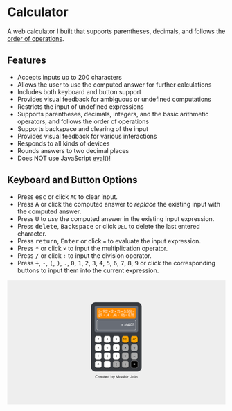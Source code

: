 # Calculator

A web calculator I built that supports parentheses, decimals, and follows the [order of operations](https://en.wikipedia.org/wiki/Order_of_operations).

## Features
- Accepts inputs up to 200 characters
- Allows the user to use the computed answer for further calculations
- Includes both keyboard and button support
- Provides visual feedback for ambiguous or undefined computations
- Restricts the input of undefined expressions
- Supports parentheses, decimals, integers, and the basic arithmetic operators, and follows the order of operations
- Supports backspace and clearing of the input
- Provides visual feedback for various interactions
- Responds to all kinds of devices
- Rounds answers to two decimal places
- Does NOT use JavaScript [eval()](https://developer.mozilla.org/en-US/docs/Web/JavaScript/Reference/Global_Objects/eval)!

## Keyboard and Button Options
- Press <kbd>esc</kbd> or click `AC` to clear input.
- Press <kbd>A</kbd> or click the computed answer to _replace_ the existing input with the computed answer.
- Press <kbd>U</kbd> to _use_ the computed answer in the existing input expression.
- Press <kbd>delete</kbd>, <kbd>Backspace</kbd> or click `DEL` to delete the last entered character.
- Press <kbd>return</kbd>, <kbd>Enter</kbd> or click `=` to evaluate the input expression.
- Press <kbd>*</kbd> or click `×` to input the multiplication operator.
- Press <kbd>/</kbd> or click `÷` to input the division operator.
- Press <kbd>+</kbd>, <kbd>-</kbd>, <kbd>(</kbd>, <kbd>)</kbd>, <kbd>.</kbd>, <kbd>0</kbd>, <kbd>1</kbd>, <kbd>2</kbd>, <kbd>3</kbd>, <kbd>4</kbd>, <kbd>5</kbd>, <kbd>6</kbd>, <kbd>7</kbd>, <kbd>8</kbd>, <kbd>9</kbd> or click the corresponding buttons to input them into the current expression.

![Screenshot of Calculator](./screenshot.png)
